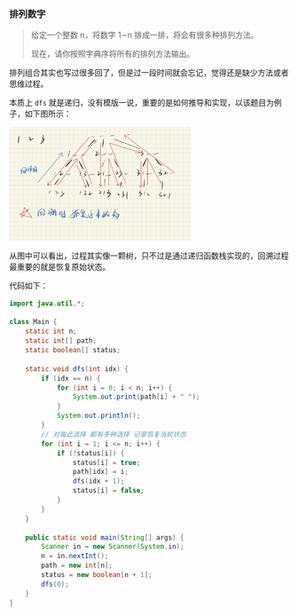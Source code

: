 ### 排列数字

> 给定一个整数 n，将数字 1∼n 排成一排，将会有很多种排列方法。
>
> 现在，请你按照字典序将所有的排列方法输出。

排列组合其实也写过很多回了，但是过一段时间就会忘记，觉得还是缺少方法或者思维过程。

本质上 `dfs` 就是递归，没有模版一说，重要的是如何推导和实现，以该题目为例子，如下图所示：

 <img src="https://raw.githubusercontent.com/Eminem-x/Learning/main/AcWing/pic/Part1/dfs.png" alt="system call" style="max-width: 65%">

从图中可以看出，过程其实像一颗树，只不过是通过递归函数栈实现的，回溯过程最重要的就是恢复原始状态。

代码如下：

```java
import java.util.*;

class Main {
    static int n;
    static int[] path;
    static boolean[] status;
    
    static void dfs(int idx) {
        if (idx == n) {
            for (int i = 0; i < n; i++) {
                System.out.print(path[i] + " ");
            }
            System.out.println();
        }
        // 对每此选择 都有多种选择 记录恢复当前状态
        for (int i = 1; i <= n; i++) {
            if (!status[i]) {
                status[i] = true;
                path[idx] = i;
                dfs(idx + 1);
                status[i] = false;
            }
        }
    }
    
    public static void main(String[] args) {
        Scanner in = new Scanner(System.in);
        n = in.nextInt();
        path = new int[n];
        status = new boolean[n + 1];
        dfs(0);
    }
}
```

